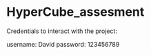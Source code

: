# HyperCube_assesment

Credentials to interact with the project:

username: David
password: 123456789
